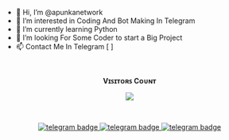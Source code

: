 - 👋 Hi, I’m @apunkanetwork
- 👀 I’m interested in Coding And Bot Making In Telegram 
- 🌱 I’m currently learning Python 
- 💞️ I’m looking For Some Coder to start a Big Project
- 📫 Contact Me In Telegram [  ]

<!---
apunkanetwork/apunkanetwork is a ✨ special ✨ repository because its `README.md` (this file) appears on your GitHub profile.
You can click the Preview link to take a look at your changes.
--->
<br><p align="center"><b>Vɪꜱɪᴛᴏʀꜱ Cᴏᴜɴᴛ</b></p>  
<p align="center"><img align="center" src="https://profile-counter.glitch.me/{apunkanetwork}/count.svg"/></p> 

<div align="center"> <br>

<p align="center">
   <a href="https://telegram.dog/Oxyver_Owner"><img src="https://img.shields.io/badge/Contact Me-30302f?style=flat&logo=telegram" alt="telegram badge"/>
   <a href="https://telegram.dog/Oxyver"><img src="https://img.shields.io/badge/Support Channel-30302f?style=flat&logo=telegram" alt="telegram badge"/>
   <a href="https://telegram.dog/Oxyver_File_Share_bot"><img src="https://img.shields.io/badge/Storage Bot-30302f?style=flat&logo=telegram" alt="telegram badge"/>
</p>
